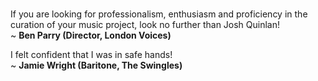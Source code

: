 
<br>

If you are looking for professionalism, enthusiasm and proficiency in the curation of your music project, look no further than Josh Quinlan!<br>
~ **Ben Parry (Director, London Voices)**

I felt confident that I was in safe hands!<br>
~ **Jamie Wright (Baritone, The Swingles)**


